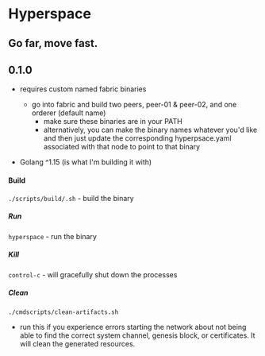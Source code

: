 # Hyperspace 
## Go far, move fast.


## 0.1.0
- requires custom named fabric binaries
    - go into fabric and build two peers, peer-01 & peer-02, and one orderer (default name)
        - make sure these binaries are in your PATH
        - alternatively, you can make the binary names whatever you'd like and then just update the corresponding hyperpsace.yaml associated with that node to point to that binary
    
- Golang ^1.15 (is what I'm building it with)


#### Build

`./scripts/build/.sh` - build the binary

##### Run 

`hyperspace` - run the binary

##### Kill 

`control-c` - will gracefully shut down the processes 

##### Clean

`./cmdscripts/clean-artifacts.sh`

- run this if you experience errors starting the network about not being able to find the correct
system channel, genesis block, or certificates. It will clean the generated resources.
